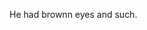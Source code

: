 [//]: # (Charles_Background: Maybe something about his parents dying?)
[//]: # (Status: Done)

He had brownn eyes and such.
